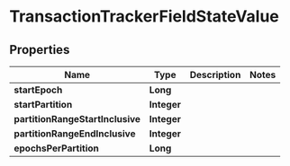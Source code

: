 

# TransactionTrackerFieldStateValue


## Properties

| Name | Type | Description | Notes |
|------------ | ------------- | ------------- | -------------|
|**startEpoch** | **Long** |  |  |
|**startPartition** | **Integer** |  |  |
|**partitionRangeStartInclusive** | **Integer** |  |  |
|**partitionRangeEndInclusive** | **Integer** |  |  |
|**epochsPerPartition** | **Long** |  |  |



